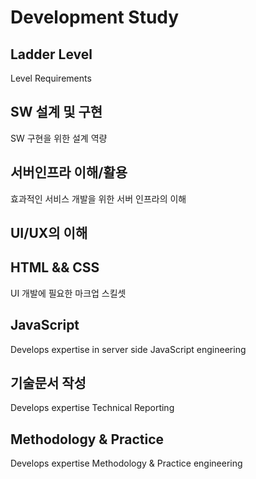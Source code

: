 # Development Study
## Ladder Level
Level Requirements
## SW 설계 및 구현
SW 구현을 위한 설계 역량
## 서버인프라 이해/활용
효과적인 서비스 개발을 위한 서버 인프라의 이해
## UI/UX의 이해
## HTML && CSS
UI 개발에 필요한 마크업 스킬셋
## JavaScript
Develops expertise in server side JavaScript engineering
## 기술문서 작성
Develops expertise Technical Reporting
## Methodology & Practice
Develops expertise Methodology & Practice engineering
